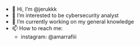 - 👋 Hi, I’m @jerukkk
- 👀 I’m interested to be cybersecurity analyst
- 🌱 I’m currently working on my general knowledge
- 📫 How to reach me:
  - instagram: @amarrafiii

<!---
jerukkk/jerukkk is a ✨ special ✨ repository because its `README.md` (this file) appears on your GitHub profile.
You can click the Preview link to take a look at your changes.
--->
